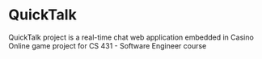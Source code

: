 # QuickTalk
QuickTalk project is a real-time chat web application embedded in Casino Online game project for CS 431 - Software Engineer course
